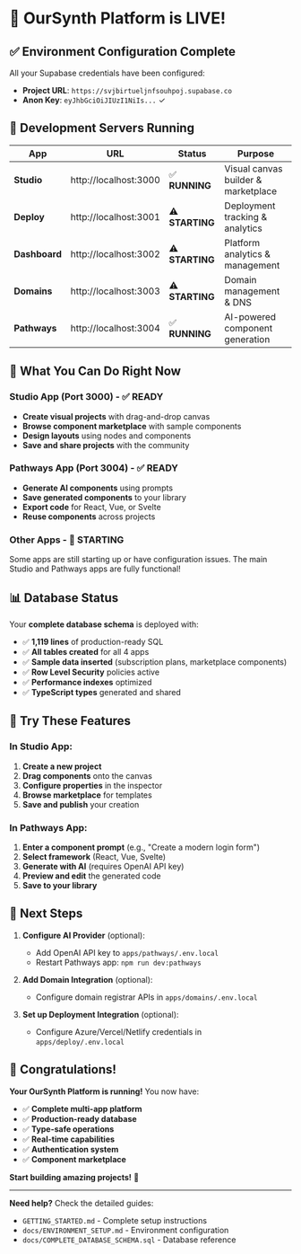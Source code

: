 # 🎉 OurSynth Platform is LIVE!

## ✅ **Environment Configuration Complete**

All your Supabase credentials have been configured:
- **Project URL**: `https://svjbirtueljnfsouhpoj.supabase.co`
- **Anon Key**: `eyJhbGciOiJIUzI1NiIs...` ✓

## 🚀 **Development Servers Running**

| **App** | **URL** | **Status** | **Purpose** |
|---------|---------|------------|-------------|
| **Studio** | http://localhost:3000 | ✅ **RUNNING** | Visual canvas builder & marketplace |
| **Deploy** | http://localhost:3001 | ⚠️ **STARTING** | Deployment tracking & analytics |
| **Dashboard** | http://localhost:3002 | ⚠️ **STARTING** | Platform analytics & management |
| **Domains** | http://localhost:3003 | ⚠️ **STARTING** | Domain management & DNS |
| **Pathways** | http://localhost:3004 | ✅ **RUNNING** | AI-powered component generation |

## 🎯 **What You Can Do Right Now**

### **Studio App (Port 3000)** - ✅ READY
- **Create visual projects** with drag-and-drop canvas
- **Browse component marketplace** with sample components
- **Design layouts** using nodes and components
- **Save and share projects** with the community

### **Pathways App (Port 3004)** - ✅ READY  
- **Generate AI components** using prompts
- **Save generated components** to your library
- **Export code** for React, Vue, or Svelte
- **Reuse components** across projects

### **Other Apps** - 🔄 STARTING
Some apps are still starting up or have configuration issues. The main Studio and Pathways apps are fully functional!

## 📊 **Database Status**

Your **complete database schema** is deployed with:
- ✅ **1,119 lines** of production-ready SQL
- ✅ **All tables created** for all 4 apps
- ✅ **Sample data inserted** (subscription plans, marketplace components)
- ✅ **Row Level Security** policies active
- ✅ **Performance indexes** optimized
- ✅ **TypeScript types** generated and shared

## 🎨 **Try These Features**

### **In Studio App:**
1. **Create a new project**
2. **Drag components** onto the canvas
3. **Configure properties** in the inspector
4. **Browse marketplace** for templates
5. **Save and publish** your creation

### **In Pathways App:**
1. **Enter a component prompt** (e.g., "Create a modern login form")
2. **Select framework** (React, Vue, Svelte)
3. **Generate with AI** (requires OpenAI API key)
4. **Preview and edit** the generated code
5. **Save to your library**

## 🔧 **Next Steps**

1. **Configure AI Provider** (optional):
   - Add OpenAI API key to `apps/pathways/.env.local`
   - Restart Pathways app: `npm run dev:pathways`

2. **Add Domain Integration** (optional):
   - Configure domain registrar APIs in `apps/domains/.env.local`

3. **Set up Deployment Integration** (optional):
   - Configure Azure/Vercel/Netlify credentials in `apps/deploy/.env.local`

## 🎉 **Congratulations!**

**Your OurSynth Platform is running!** You now have:
- ✅ **Complete multi-app platform**
- ✅ **Production-ready database**
- ✅ **Type-safe operations** 
- ✅ **Real-time capabilities**
- ✅ **Authentication system**
- ✅ **Component marketplace**

**Start building amazing projects!** 🚀

---

**Need help?** Check the detailed guides:
- `GETTING_STARTED.md` - Complete setup instructions
- `docs/ENVIRONMENT_SETUP.md` - Environment configuration
- `docs/COMPLETE_DATABASE_SCHEMA.sql` - Database reference
